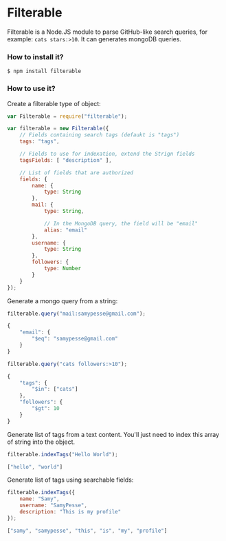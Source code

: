 # Filterable

Filterable is a Node.JS module to parse GitHub-like search queries, for example: `cats stars:>10`. It can generates mongoDB queries.

### How to install it?

```
$ npm install filterable
```

### How to use it?

Create a filterable type of object:

```js
var Filterable = require("filterable");

var filterable = new Filterable({
    // Fields containing search tags (defaukt is "tags")
    tags: "tags",

    // Fields to use for indexation, extend the Strign fields
    tagsFields: [ "description" ],

    // List of fields that are authorized
    fields: {
        name: {
            type: String
        },
        mail: {
            type: String,

            // In the MongoDB query, the field will be "email"
            alias: "email"
        },
        username: {
            type: String
        },
        followers: {
            type: Number
        }
    }
});
```

Generate a mongo query from a string:

```js
filterable.query("mail:samypesse@gmail.com");

{
    "email": {
        "$eq": "samypesse@gmail.com"
    }
}
```

```js
filterable.query("cats followers:>10");

{
    "tags": {
        "$in": ["cats"]
    },
    "followers": {
        "$gt": 10
    }
}
```

Generate list of tags from a text content. You'll just need to index this array of string into the object.

```js
filterable.indexTags("Hello World");

["hello", "world"]
```

Generate list of tags using searchable fields:

```js
filterable.indexTags({
    name: "Samy",
    username: "SamyPesse",
    description: "This is my profile"
});

["samy", "samypesse", "this", "is", "my", "profile"]
```

